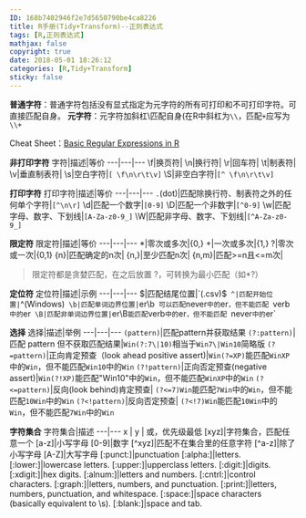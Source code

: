```yaml
---
ID: 168b7402946f2e7d5650790be4ca8226
title: R手册(Tidy+Transform)--正则表达式
tags: [R,正则表达式]
mathjax: false
copyright: true
date: 2018-05-01 18:26:12
categories: [R,Tidy+Transform]
sticky: false
---
```

**普通字符**：普通字符包括没有显式指定为元字符的所有可打印和不可打印字符。可直接匹配自身。
**元字符**：元字符加斜杠\匹配自身(在R中斜杠为`\\`，匹配`+`应写为`\\+`

Cheat Sheet：[Basic Regular Expressions in R ](https://rstudio.com/wp-content/uploads/2016/09/RegExCheatsheet.pdf)

<!-- more -->

**非打印字符**
字符|描述|等价
---|---|---
\f|换页符|
\n|换行符|
\r|回车符|
\t|制表符|
\v|垂直制表符|
\s|空白字符|`[ \f\n\r\t\v]`
\S|非空白字符|`[^ \f\n\r\t\v]`

**打印字符**
打印字符|描述|等价
---|---|---
`.`(dot)|匹配除换行符、制表符之外的任何单个字符|`[^\n\r]`
\d|匹配一个数字|`[0-9]`
\D|匹配一个非数字|`[^0-9]`
\w|匹配字母、数字、下划线|`[A-Za-z0-9_]`
\W|匹配非字母、数字、下划线|`[^A-Za-z0-9_]`

**限定符**
限定符|描述|等价
---|---|---
*|零次或多次|{0,}
+|一次或多次|{1,}
?|零次或一次|{0,1}
{n}|匹配确定的n次|
{n,}|至少匹配n次|
{n,m}|匹配>=n且<=m次|

>限定符都是贪婪匹配，在之后放置 ?，可转换为最小匹配（如*?）

**定位符**
定位符|描述|示例
---|---|---
$|匹配结尾位置|`(.csv)$`
^|匹配开始位置|`^(Windows)`
\b|匹配单词边界位置|`er\b` 可以匹配`never` 中的 `er`，但不能匹配 `verb` 中的 `er`
\B|匹配非单词边界位置|`er\B` 能匹配 `verb` 中的 `er`，但不能匹配 `never` 中的 `er`

**选择**
选择|描述|举例
---|---|---
`(pattern)`|匹配pattern并获取结果
`(?:pattern)`|匹配 pattern 但不获取匹配结果|`Win(?:7\|10)`相当于`Win7\|Win10`简略版
`(?=pattern)`|正向肯定预查（look ahead positive assert)|`Win(?=XP)`能匹配`WinXP`中的`Win`，但不能匹配`Win10`中的`Win`
`(?!pattern)`|正向否定预查(negative assert)|`Win(?!XP)`能匹配"Win10"中的`Win`，但不能匹配`WinXP`中的`Win`
`(?<=pattern)`|反向(look behind)肯定预查| `(?<=7)Win`能匹配`7Win`中的`Win`，但不能匹配`10Win`中的`Win`
`(?<!pattern)`|反向否定预查| `(?<!7)Win`能匹配`10Win`中的`Win`，但不能匹配`7Win`中的`Win`

**字符集合**
字符集合|描述
---|---
x \| y | 或，优先级最低
[xyz]|字符集合，匹配任意一个
[a-z]|小写字母
[0-9]|数字
[^xyz]|匹配不在集合里的任意字符
[^a-z]|除了小写字母
[A-Z]|大写字母
[:punct:]|punctuation
[:alpha:]|letters.
[:lower:]|lowercase letters.
[:upper:]|upperclass letters.
[:digit:]|digits.
[:xdigit:]|hex digits.
[:alnum:]|letters and numbers.
[:cntrl:]|control characters.
[:graph:]|letters, numbers, and punctuation.
[:print:]|letters, numbers, punctuation, and whitespace.
[:space:]|space characters (basically equivalent to \s).
[:blank:]|space and tab.



